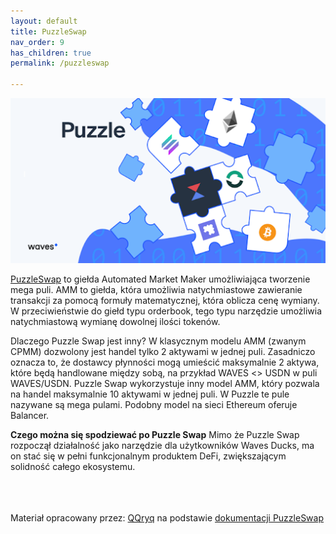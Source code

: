 ```yaml
---
layout: default
title: PuzzleSwap
nav_order: 9
has_children: true
permalink: /puzzleswap

---
```


![image](/images/01-puzzle.png)

[PuzzleSwap](https://puzzleswap.org/) to giełda Automated Market Maker  umożliwiająca tworzenie mega puli. AMM to giełda, która umożliwia natychmiastowe zawieranie transakcji za pomocą formuły matematycznej, która oblicza cenę wymiany. W przeciwieństwie do giełd typu orderbook, tego typu narzędzie umożliwia natychmiastową wymianę dowolnej ilości tokenów. 

Dlaczego Puzzle Swap jest inny? W klasycznym modelu AMM (zwanym CPMM) dozwolony jest handel tylko 2 aktywami w jednej puli. Zasadniczo oznacza to, że dostawcy płynności mogą umieścić maksymalnie 2 aktywa, które będą handlowane między sobą, na przykład WAVES <> USDN w puli WAVES/USDN. Puzzle Swap wykorzystuje inny model AMM, który pozwala na handel maksymalnie 10 aktywami w jednej puli. W Puzzle te pule nazywane są mega pulami. Podobny model na sieci Ethereum oferuje Balancer.

**Czego można się spodziewać po Puzzle Swap**
Mimo że Puzzle Swap rozpoczął działalność jako narzędzie dla użytkowników Waves Ducks, ma on stać się w pełni funkcjonalnym produktem DeFi, zwiększającym solidność całego ekosystemu.

\
\
\
Materiał opracowany przez: [QQryq](https://twitter.com/q_qryq) na podstawie [dokumentacji PuzzleSwap](https://medium.com/@puzzleswap)
